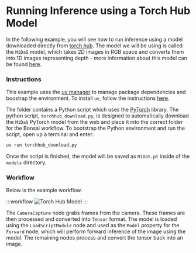 # Running Inference using a Torch Hub Model

In the following example, you will see how to run inference using a model downloaded directly from [torch hub](https://pytorch.org/hub/). The model we will be using is called the `MiDaS` model, which takes 2D images in RGB space and converts them into 1D images representing depth - more information about this model can be found [here](https://pytorch.org/hub/intelisl_midas_v2/).

### Instructions

This example uses the [uv manager](https://docs.astral.sh/uv/) to manage package dependencies and boostrap the environment. To install `uv`, follow the instructions [here](https://docs.astral.sh/uv/getting-started/installation/). 

The folder contains a Python script which uses the [PyTorch](https://pytorch.org) library. The python script, `torchhub_download.py`, is designed to automatically download the `MiDaS` PyTorch model from the web and place it into the correct folder for the Bonsai workflow. To bootstrap the Python environment and run the script, open up a terminal and enter:

```cmd
uv run torchhub_download.py
```

Once the script is finished, the model will be saved as `MiDaS.pt` inside of the `models` directory.

### Workflow

Below is the example workflow.

:::workflow
![Torch Hub Model](TorchHubModel.bonsai)
:::

The `CameraCapture` node grabs frames from the camera. These frames are then processed and converted into `Tensor` format. The model is loaded using the `LoadScriptModule` node and used as the `Model` property for the `Forward` node, which will perform forward inference of the image using the model. The remaining nodes process and convert the tensor back into an image.

